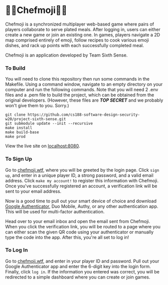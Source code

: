 # 👩‍🍳Chefmoji👨‍🍳

Chefmoji is a synchronized multiplayer web-based game where pairs of players collaborate to serve plated meals. After logging in, users can either create a new game or join an existing one. In games, players navigate a 2D map comprised entirely of emoji, follow recipes to cook various emoji dishes, and rack up points with each successfully completed meal. 

Chefmoji is an application developed by Team Sixth Sense.

### To Build

You will need to clone this repository then run some commands in the Makefile. Using a command window, navigate to an empty directory on your computer and run the following commands. Note that you will need 2 .env files and a .pem file to build the project, which can be obtained from the original developers. (However, these files are ***TOP SECRET*** and we probably won't give them to you. Sorry.)

```
git clone https://github.com/cs188-software-design-security-w20/project-sixth-sense.git
git submodule update --init --recursive
make install
make build-base
make prod
```
View the live site on [localhost:8080](http://localhost:8080/). 

### To Sign Up

Go to [chefmoji.wtf](https://chefmoji.wtf), where you will be greeted by the login page. Click `sign up`, and enter in a unique player ID, a strong password, and a valid email address. Click `make my account!` to register this information with Chefmoji. Once you've successfully registered an account, a verification link will be sent to your email address. 

Now is a good time to pull out your smart device of choice and download [Google Authenticator](https://play.google.com/store/apps/details?id=com.google.android.apps.authenticator2), Duo Mobile, Authy, or any other authentication app. This will be used for multi-factor authentication. 

Head over to your email inbox and open the email sent from Chefmoji. When you click the verification link, you will be routed to a page where you can either scan the given QR code using your authenticator or manually type the code into the app. After this, you're all set to log in!

### To Log In

Go to [chefmoji.wtf](https://chefmoji.wtf), and enter in your player ID and password. Pull out your Google Authenticator app and enter the 6-digit key into the login form. Finally, click `log in`. If the information you entered was correct, you will be redirected to a simple dashboard where you can create or join games. 
